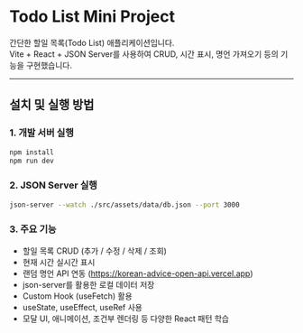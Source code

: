 # Todo List Mini Project

간단한 할일 목록(Todo List) 애플리케이션입니다.  
Vite + React + JSON Server를 사용하여 CRUD, 시간 표시, 명언 가져오기 등의 기능을 구현했습니다.

---

## 설치 및 실행 방법

### 1. 개발 서버 실행
```bash
npm install
npm run dev
```

### 2. JSON Server 실행
```bash
json-server --watch ./src/assets/data/db.json --port 3000
```

### 3. 주요 기능
- 할일 목록 CRUD (추가 / 수정 / 삭제 / 조회)
- 현재 시간 실시간 표시
- 랜덤 명언 API 연동 (https://korean-advice-open-api.vercel.app)
- json-server를 활용한 로컬 데이터 저장
- Custom Hook (useFetch) 활용
- useState, useEffect, useRef 사용
- 모달 UI, 애니메이션, 조건부 렌더링 등 다양한 React 패턴 학습